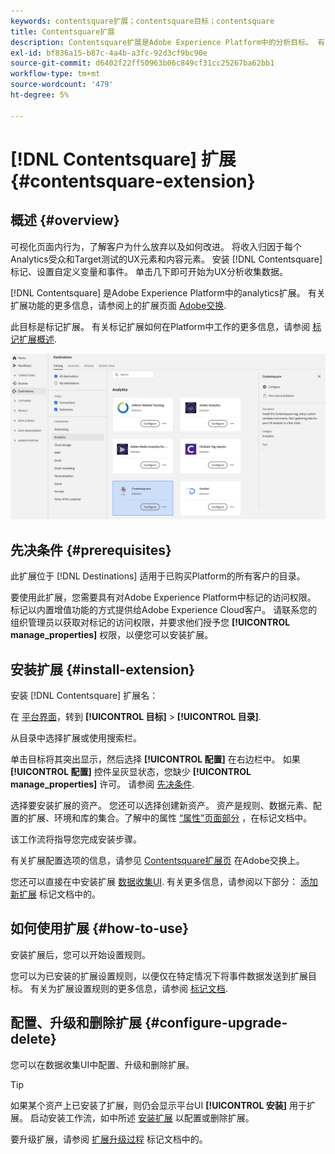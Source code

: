 ```yaml
---
keywords: contentsquare扩展；contentsquare目标；contentsquare
title: Contentsquare扩展
description: Contentsquare扩展是Adobe Experience Platform中的分析目标。 有关扩展功能的更多信息，请参阅Adobe交换上的扩展页面。
exl-id: bf836a15-b87c-4a4b-a3fc-92d3cf9bc90e
source-git-commit: d6402f22ff50963b06c849cf31cc25267ba62bb1
workflow-type: tm+mt
source-wordcount: '479'
ht-degree: 5%

---
```


# [!DNL Contentsquare] 扩展 {#contentsquare-extension}

## 概述 {#overview}

可视化页面内行为，了解客户为什么放弃以及如何改进。 将收入归因于每个Analytics受众和Target测试的UX元素和内容元素。 安装 [!DNL Contentsquare] 标记、设置自定义变量和事件。 单击几下即可开始为UX分析收集数据。

[!DNL Contentsquare] 是Adobe Experience Platform中的analytics扩展。 有关扩展功能的更多信息，请参阅上的扩展页面 [Adobe交换](https://exchange.adobe.com/experiencecloud.details.100364.html).

此目标是标记扩展。 有关标记扩展如何在Platform中工作的更多信息，请参阅 [标记扩展概述](../launch-extensions/overview.md).

![Contentsquare扩展](../../assets/catalog/analytics/contentsquare/catalog.png)


## 先决条件 {#prerequisites}

此扩展位于 [!DNL Destinations] 适用于已购买Platform的所有客户的目录。

要使用此扩展，您需要具有对Adobe Experience Platform中标记的访问权限。 标记以内置增值功能的方式提供给Adobe Experience Cloud客户。 请联系您的组织管理员以获取对标记的访问权限，并要求他们授予您 **[!UICONTROL manage_properties]** 权限，以便您可以安装扩展。

## 安装扩展 {#install-extension}

安装 [!DNL Contentsquare] 扩展名：

在 [平台界面](https://platform.adobe.com/)，转到 **[!UICONTROL 目标]** > **[!UICONTROL 目录]**.

从目录中选择扩展或使用搜索栏。

单击目标将其突出显示，然后选择 **[!UICONTROL 配置]** 在右边栏中。 如果 **[!UICONTROL 配置]** 控件呈灰显状态，您缺少 **[!UICONTROL manage_properties]** 许可。 请参阅 [先决条件](#prerequisites).

选择要安装扩展的资产。 您还可以选择创建新资产。 资产是规则、数据元素、配置的扩展、环境和库的集合。了解中的属性 [“属性”页面部分](../../../tags/ui/administration/companies-and-properties.md#properties-page) ，在标记文档中。

该工作流将指导您完成安装步骤。

有关扩展配置选项的信息，请参见 [Contentsquare扩展页](https://exchange.adobe.com/experiencecloud.details.100364.html) 在Adobe交换上。

您还可以直接在中安装扩展 [数据收集UI](https://experience.adobe.com/#/data-collection/). 有关更多信息，请参阅以下部分： [添加新扩展](../../../tags/ui/managing-resources/extensions/overview.md#add-a-new-extension) 标记文档中的。

## 如何使用扩展 {#how-to-use}

安装扩展后，您可以开始设置规则。

您可以为已安装的扩展设置规则，以便仅在特定情况下将事件数据发送到扩展目标。 有关为扩展设置规则的更多信息，请参阅 [标记文档](../../../tags/ui/managing-resources/rules.md).

## 配置、升级和删除扩展 {#configure-upgrade-delete}

您可以在数据收集UI中配置、升级和删除扩展。

>[!TIP]
>
>如果某个资产上已安装了扩展，则仍会显示平台UI **[!UICONTROL 安装]** 用于扩展。 启动安装工作流，如中所述 [安装扩展](#install-extension) 以配置或删除扩展。

要升级扩展，请参阅 [扩展升级过程](../../../tags/ui/managing-resources/extensions/extension-upgrade.md) 标记文档中的。
